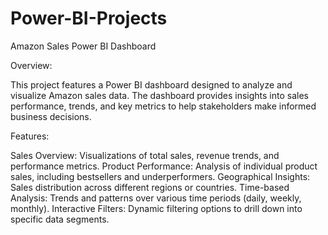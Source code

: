 # Power-BI-Projects
Amazon Sales Power BI Dashboard

Overview:

This project features a Power BI dashboard designed to analyze and visualize Amazon sales data. The dashboard provides insights into sales performance, trends, and key metrics to help stakeholders make informed business decisions.

Features:

Sales Overview: Visualizations of total sales, revenue trends, and performance metrics.
Product Performance: Analysis of individual product sales, including bestsellers and underperformers.
Geographical Insights: Sales distribution across different regions or countries.
Time-based Analysis: Trends and patterns over various time periods (daily, weekly, monthly).
Interactive Filters: Dynamic filtering options to drill down into specific data segments.
